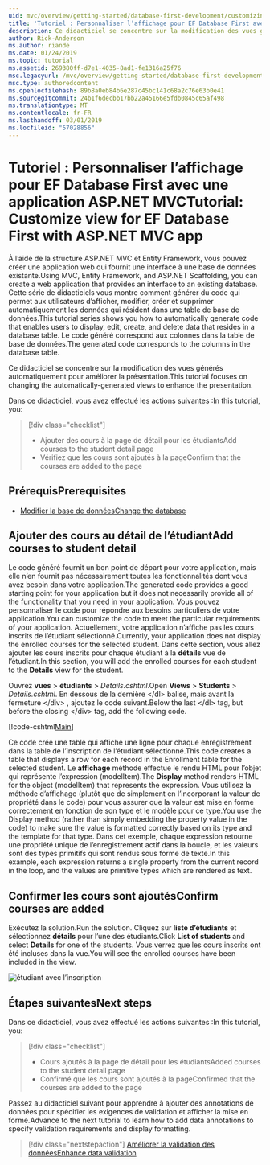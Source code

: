 ```yaml
---
uid: mvc/overview/getting-started/database-first-development/customizing-a-view
title: 'Tutoriel : Personnaliser l’affichage pour EF Database First avec une application ASP.NET MVC'
description: Ce didacticiel se concentre sur la modification des vues générés automatiquement pour améliorer la présentation.
author: Rick-Anderson
ms.author: riande
ms.date: 01/24/2019
ms.topic: tutorial
ms.assetid: 269380ff-d7e1-4035-8ad1-fe1316a25f76
msc.legacyurl: /mvc/overview/getting-started/database-first-development/customizing-a-view
msc.type: authoredcontent
ms.openlocfilehash: 89b8a0eb84b6e287c45bc141c68a2c76e63b0e41
ms.sourcegitcommit: 24b1f6decbb17bb22a45166e5fdb0845c65af498
ms.translationtype: MT
ms.contentlocale: fr-FR
ms.lasthandoff: 03/01/2019
ms.locfileid: "57028856"
---
```

# <a name="tutorial-customize-view-for-ef-database-first-with-aspnet-mvc-app"></a><span data-ttu-id="2548b-103">Tutoriel : Personnaliser l’affichage pour EF Database First avec une application ASP.NET MVC</span><span class="sxs-lookup"><span data-stu-id="2548b-103">Tutorial: Customize view for EF Database First with ASP.NET MVC app</span></span>

<span data-ttu-id="2548b-104">À l’aide de la structure ASP.NET MVC et Entity Framework, vous pouvez créer une application web qui fournit une interface à une base de données existante.</span><span class="sxs-lookup"><span data-stu-id="2548b-104">Using MVC, Entity Framework, and ASP.NET Scaffolding, you can create a web application that provides an interface to an existing database.</span></span> <span data-ttu-id="2548b-105">Cette série de didacticiels vous montre comment générer du code qui permet aux utilisateurs d’afficher, modifier, créer et supprimer automatiquement les données qui résident dans une table de base de données.</span><span class="sxs-lookup"><span data-stu-id="2548b-105">This tutorial series shows you how to automatically generate code that enables users to display, edit, create, and delete data that resides in a database table.</span></span> <span data-ttu-id="2548b-106">Le code généré correspond aux colonnes dans la table de base de données.</span><span class="sxs-lookup"><span data-stu-id="2548b-106">The generated code corresponds to the columns in the database table.</span></span>

<span data-ttu-id="2548b-107">Ce didacticiel se concentre sur la modification des vues générés automatiquement pour améliorer la présentation.</span><span class="sxs-lookup"><span data-stu-id="2548b-107">This tutorial focuses on changing the automatically-generated views to enhance the presentation.</span></span>

<span data-ttu-id="2548b-108">Dans ce didacticiel, vous avez effectué les actions suivantes :</span><span class="sxs-lookup"><span data-stu-id="2548b-108">In this tutorial, you:</span></span>

> [!div class="checklist"]
> * <span data-ttu-id="2548b-109">Ajouter des cours à la page de détail pour les étudiants</span><span class="sxs-lookup"><span data-stu-id="2548b-109">Add courses to the student detail page</span></span>
> * <span data-ttu-id="2548b-110">Vérifiez que les cours sont ajoutés à la page</span><span class="sxs-lookup"><span data-stu-id="2548b-110">Confirm that the courses are added to the page</span></span>

## <a name="prerequisites"></a><span data-ttu-id="2548b-111">Prérequis</span><span class="sxs-lookup"><span data-stu-id="2548b-111">Prerequisites</span></span>

* [<span data-ttu-id="2548b-112">Modifier la base de données</span><span class="sxs-lookup"><span data-stu-id="2548b-112">Change the database</span></span>](changing-the-database.md)

## <a name="add-courses-to-student-detail"></a><span data-ttu-id="2548b-113">Ajouter des cours au détail de l’étudiant</span><span class="sxs-lookup"><span data-stu-id="2548b-113">Add courses to student detail</span></span>

<span data-ttu-id="2548b-114">Le code généré fournit un bon point de départ pour votre application, mais elle n’en fournit pas nécessairement toutes les fonctionnalités dont vous avez besoin dans votre application.</span><span class="sxs-lookup"><span data-stu-id="2548b-114">The generated code provides a good starting point for your application but it does not necessarily provide all of the functionality that you need in your application.</span></span> <span data-ttu-id="2548b-115">Vous pouvez personnaliser le code pour répondre aux besoins particuliers de votre application.</span><span class="sxs-lookup"><span data-stu-id="2548b-115">You can customize the code to meet the particular requirements of your application.</span></span> <span data-ttu-id="2548b-116">Actuellement, votre application n’affiche pas les cours inscrits de l’étudiant sélectionné.</span><span class="sxs-lookup"><span data-stu-id="2548b-116">Currently, your application does not display the enrolled courses for the selected student.</span></span> <span data-ttu-id="2548b-117">Dans cette section, vous allez ajouter les cours inscrits pour chaque étudiant à la **détails** vue de l’étudiant.</span><span class="sxs-lookup"><span data-stu-id="2548b-117">In this section, you will add the enrolled courses for each student to the **Details** view for the student.</span></span>

<span data-ttu-id="2548b-118">Ouvrez **vues** > **étudiants** > *Details.cshtml*.</span><span class="sxs-lookup"><span data-stu-id="2548b-118">Open **Views** > **Students** > *Details.cshtml*.</span></span> <span data-ttu-id="2548b-119">En dessous de la dernière &lt;/dl&gt; balise, mais avant la fermeture &lt;/div&gt; , ajoutez le code suivant.</span><span class="sxs-lookup"><span data-stu-id="2548b-119">Below the last &lt;/dl&gt; tag, but before the closing &lt;/div&gt; tag, add the following code.</span></span>

[!code-cshtml[Main](customizing-a-view/samples/sample1.cshtml)]

<span data-ttu-id="2548b-120">Ce code crée une table qui affiche une ligne pour chaque enregistrement dans la table de l’inscription de l’étudiant sélectionné.</span><span class="sxs-lookup"><span data-stu-id="2548b-120">This code creates a table that displays a row for each record in the Enrollment table for the selected student.</span></span> <span data-ttu-id="2548b-121">Le **affichage** méthode effectue le rendu HTML pour l’objet qui représente l’expression (modelItem).</span><span class="sxs-lookup"><span data-stu-id="2548b-121">The **Display** method renders HTML for the object (modelItem) that represents the expression.</span></span> <span data-ttu-id="2548b-122">Vous utilisez la méthode d’affichage (plutôt que de simplement en l’incorporant la valeur de propriété dans le code) pour vous assurer que la valeur est mise en forme correctement en fonction de son type et le modèle pour ce type.</span><span class="sxs-lookup"><span data-stu-id="2548b-122">You use the Display method (rather than simply embedding the property value in the code) to make sure the value is formatted correctly based on its type and the template for that type.</span></span> <span data-ttu-id="2548b-123">Dans cet exemple, chaque expression retourne une propriété unique de l’enregistrement actif dans la boucle, et les valeurs sont des types primitifs qui sont rendus sous forme de texte.</span><span class="sxs-lookup"><span data-stu-id="2548b-123">In this example, each expression returns a single property from the current record in the loop, and the values are primitive types which are rendered as text.</span></span>

## <a name="confirm-courses-are-added"></a><span data-ttu-id="2548b-124">Confirmer les cours sont ajoutés</span><span class="sxs-lookup"><span data-stu-id="2548b-124">Confirm courses are added</span></span>

<span data-ttu-id="2548b-125">Exécutez la solution.</span><span class="sxs-lookup"><span data-stu-id="2548b-125">Run the solution.</span></span> <span data-ttu-id="2548b-126">Cliquez sur **liste d’étudiants** et sélectionnez **détails** pour l’une des étudiants.</span><span class="sxs-lookup"><span data-stu-id="2548b-126">Click **List of students** and select **Details** for one of the students.</span></span> <span data-ttu-id="2548b-127">Vous verrez que les cours inscrits ont été incluses dans la vue.</span><span class="sxs-lookup"><span data-stu-id="2548b-127">You will see the enrolled courses have been included in the view.</span></span>

![étudiant avec l’inscription](customizing-a-view/_static/image1.png)

## <a name="next-steps"></a><span data-ttu-id="2548b-129">Étapes suivantes</span><span class="sxs-lookup"><span data-stu-id="2548b-129">Next steps</span></span>
<span data-ttu-id="2548b-130">Dans ce didacticiel, vous avez effectué les actions suivantes :</span><span class="sxs-lookup"><span data-stu-id="2548b-130">In this tutorial, you:</span></span>

> [!div class="checklist"]
> * <span data-ttu-id="2548b-131">Cours ajoutés à la page de détail pour les étudiants</span><span class="sxs-lookup"><span data-stu-id="2548b-131">Added courses to the student detail page</span></span>
> * <span data-ttu-id="2548b-132">Confirmé que les cours sont ajoutés à la page</span><span class="sxs-lookup"><span data-stu-id="2548b-132">Confirmed that the courses are added to the page</span></span>

<span data-ttu-id="2548b-133">Passez au didacticiel suivant pour apprendre à ajouter des annotations de données pour spécifier les exigences de validation et afficher la mise en forme.</span><span class="sxs-lookup"><span data-stu-id="2548b-133">Advance to the next tutorial to learn how to add data annotations to specify validation requirements and display formatting.</span></span>
> [!div class="nextstepaction"]
> [<span data-ttu-id="2548b-134">Améliorer la validation des données</span><span class="sxs-lookup"><span data-stu-id="2548b-134">Enhance data validation</span></span>](enhancing-data-validation.md)
